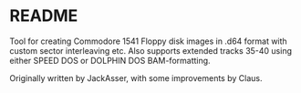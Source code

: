 # README #

Tool for creating Commodore 1541 Floppy disk images in .d64 format with custom sector interleaving etc. Also supports extended tracks 35-40 using either SPEED DOS or DOLPHIN DOS BAM-formatting.

Originally written by JackAsser, with some improvements by Claus.